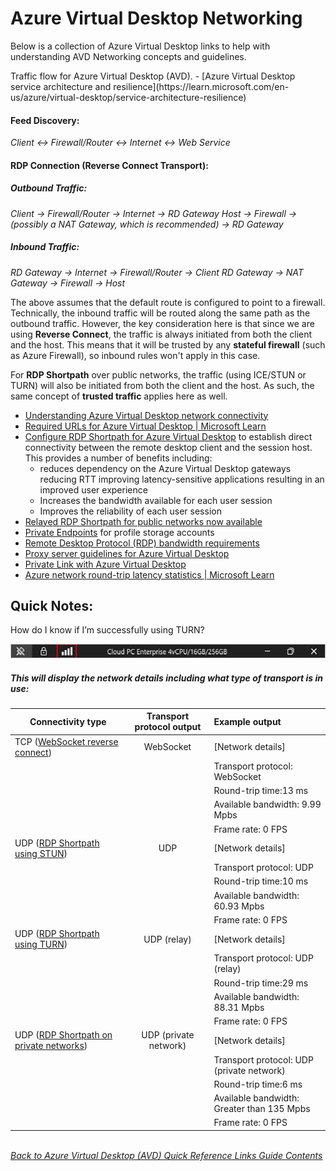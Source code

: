 # Azure Virtual Desktop Networking
Below is a collection of Azure Virtual Desktop links to help with understanding AVD Networking concepts and guidelines.

<p>
Traffic flow for Azure Virtual Desktop (AVD). 
- [Azure Virtual Desktop service architecture and resilience](https://learn.microsoft.com/en-us/azure/virtual-desktop/service-architecture-resilience)

#### Feed Discovery:
*Client ↔ Firewall/Router ↔ Internet ↔ Web Service*
 
#### RDP Connection (Reverse Connect Transport):
##### Outbound Traffic:
*Client → Firewall/Router → Internet → RD Gateway*
*Host → Firewall → (possibly a NAT Gateway, which is recommended) → RD Gateway*
##### Inbound Traffic:
*RD Gateway → Internet → Firewall/Router → Client*
*RD Gateway → NAT Gateway → Firewall → Host*
 
The above assumes that the default route is configured to point to a firewall. Technically, the inbound traffic will be routed along the same path as the outbound traffic. However, the key consideration here is that since we are using **Reverse Connect**, the traffic is always initiated from both the client and the host. This means that it will be trusted by any **stateful firewall** (such as Azure Firewall), so inbound rules won't apply in this case.
 
For **RDP Shortpath** over public networks, the traffic (using ICE/STUN or TURN) will also be initiated from both the client and the host. As such, the same concept of **trusted traffic** applies here as well.
</p>

- [Understanding Azure Virtual Desktop network connectivity](https://learn.microsoft.com/en-us/azure/virtual-desktop/network-connectivity)
- [Required URLs for Azure Virtual Desktop | Microsoft Learn](https://learn.microsoft.com/en-us/azure/virtual-desktop/safe-url-list?tabs=azure#virtual-machines)
- [Configure RDP Shortpath for Azure Virtual Desktop](https://learn.microsoft.com/en-us/azure/virtual-desktop/configure-rdp-shortpath?tabs=managed-networks) to establish direct connectivity between the remote desktop client and the session host. This provides a number of benefits including:
    - reduces dependency on the Azure Virtual Desktop gateways reducing RTT improving latency-sensitive applications resulting in an improved user experience
    - Increases the bandwidth available for each user session
    - Improves the reliability of each user session
- [Relayed RDP Shortpath for public networks now available](https://techcommunity.microsoft.com/t5/windows-it-pro-blog/relayed-rdp-shortpath-for-public-networks-now-available/ba-p/4249502)
- [Private Endpoints](https://learn.microsoft.com/en-us/azure/private-link/private-endpoint-overview) for profile storage accounts
- [Remote Desktop Protocol (RDP) bandwidth requirements](https://learn.microsoft.com/en-us/azure/virtual-desktop/rdp-bandwidth)
- [Proxy server guidelines for Azure Virtual Desktop](https://learn.microsoft.com/en-us/azure/virtual-desktop/proxy-server-support)
- [Private Link with Azure Virtual Desktop](https://learn.microsoft.com/en-us/azure/virtual-desktop/private-link-overview)
- [Azure network round-trip latency statistics | Microsoft Learn](https://learn.microsoft.com/en-us/azure/networking/azure-network-latency?tabs=Americas%2CWestUS)


## Quick Notes:
How do I know if I’m successfully using TURN?

![Connectivity icon in remote desktop window](/Diagrams/remote-desktop-bar-connectivity-icon.png) 

##### *This will display the network details including what type of transport is in use:*

| Connectivity type                       | Transport protocol output  | Example output                             |
| --------------------------------------- |:--------------------------:|:-------------------------------------------|
| TCP ([WebSocket reverse connect](https://learn.microsoft.com/azure/virtual-desktop/network-connectivity#reverse-connect-transport))         | WebSocket                  | [Network details]                          |
|                                         |                            | Transport protocol: WebSocket              |
|                                         |                            | Round-trip time:13 ms                      |
|                                         |                            | Available bandwidth: 9.99 Mpbs             |
|                                         |                            | Frame rate: 0 FPS                          |
| UDP ([RDP Shortpath using STUN](https://learn.microsoft.com/azure/virtual-desktop/network-connectivity#reverse-connect-transport))          | UDP                        | [Network details]                          |
|                                         |                            | Transport protocol: UDP                    |
|                                         |                            | Round-trip time:10 ms                      |
|                                         |                            | Available bandwidth: 60.93 Mpbs            |
|                                         |                            | Frame rate: 0 FPS                          |
| UDP ([RDP Shortpath using TURN](https://learn.microsoft.com/en-us/azure/virtual-desktop/network-connectivity#reverse-connect-transport))          | UDP (relay)                | [Network details]                          |
|                                         |                            | Transport protocol: UDP (relay)            |
|                                         |                            | Round-trip time:29 ms                      |
|                                         |                            | Available bandwidth: 88.31 Mpbs            |
|                                         |                            | Frame rate: 0 FPS                          |
| UDP ([RDP Shortpath on private networks](https://learn.microsoft.com/azure/virtual-desktop/rdp-shortpath?tabs=managed-networks#tabpanel_1_managed-networks)) | UDP (private network)      | [Network details]                          |
|                                         |                            | Transport protocol: UDP (private network)  |
|                                         |                            | Round-trip time:6 ms                       |
|                                         |                            | Available bandwidth: Greater than 135 Mpbs |
|                                         |                            | Frame rate: 0 FPS                          |

\
[*Back to Azure Virtual Desktop (AVD) Quick Reference Links Guide Contents*](https://github.com/chrismihm-ms/AVDQuickLinks/blob/main/README.md#azure-virtual-desktop-avd-quick-reference-links)